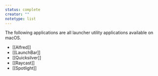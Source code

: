 ```yaml
---
status: complete
creator: ""
notetype: list
---
```

The following applications are all launcher utility applications available on macOS.

- [[Alfred]]
- [[LaunchBar]]
- [[Quicksilver]]
- [[Raycast]]
- [[Spotlight]]

